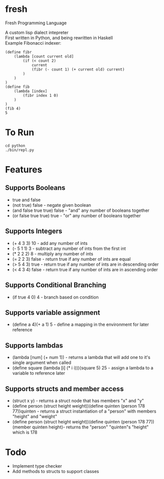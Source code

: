 fresh
=====

Fresh Programming Language

A custom lisp dialect intepreter  
First written in Python, and being rewritten in Haskell  
Example Fibonacci indexer:  
  
  
    (define fibr  
        (lambda [count current old]  
            (if (< count 2)  
                current  
                (fibr (- count 1) (+ current old) current)  
            )  
        )  
    )  
    (define fib  
        (lambda [index]  
            (fibr index 1 0)  
        )  
    )  
    (fib 4)  
    5  


To Run
======

    cd python  
    ./bin/repl.py  


Features
========

Supports Booleans
-----------------
- true and false
- (not true) false - negate given boolean
- (and false true true) false - "and" any number of booleans together
- (or false true true) true - "or" any number of booleans together


Supports Integers
-----------------
- (+ 4 3 3) 10 - add any number of ints
- (- 5 1 1) 3 - subtract any number of ints from the first int
- (\* 2 2 2) 8 - multiply any number of ints
- (= 2 2 3) false - return true if any number of ints are equal
- (> 5 4 3) true - return true if any number of ints are in descending order
- (< 4 3 4) false - return true if any number of ints are in ascending order


Supports Conditional Branching
------------------------------
- (if true 4 0) 4 - branch based on condition



Supports variable assignment
----------------------------
- (define a 4)(+ a 1) 5 - define a mapping in the environment for later reference


Supports lambdas
----------------
- (lambda \[num\] (+ num 1)) - returns a lambda that will add one to it's single argument when called
- (define square (lambda \[i\] (\* i i)))(square 5) 25 - assign a lambda to a variable to reference later


Supports structs and member access
----------------------------------
- (struct x y) - returns a struct node that has members "x" and "y"
- (define person (struct height weight))(define quinten (person 178 77))quinten - returns a struct instantiation of a "person" with members "height" and "weight"
- (define person (struct height weight))(define quinten (person 178 77))(member quinten height)- returns the "person" "quinten"s "height" which is 178


Todo
====

- Implement type checker
- Add methods to structs to support classes

